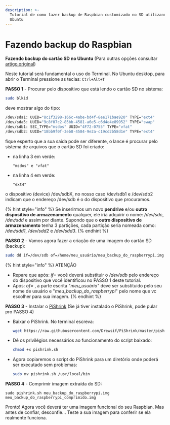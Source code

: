 ```yaml
---
description: >-
  Tutorial de como fazer backup de Raspbian customizado no SD utilizando o
  Ubuntu
---
```


# Fazendo backup do Raspbian

**Fazendo backup do cartão SD no Ubuntu** \(Para outras opções consultar [artigo original](https://www.htpcguides.com/easy-resize-and-back-up-raspberry-pi-sd-card-with-ubuntu/)\)  


Neste tutorial será fundamental o uso do Terminal. No Ubuntu desktop, para abrir o Terminal pressione as teclas: `Ctrl+Alt+T`



**PASSO 1** - Procurar pelo dispositivo que está lendo o cartão SD no sistema:

```bash
sudo blkid
```

deve mostrar algo do tipo:

```bash
/dev/sda1: UUID="8c1f3298-166c-4abe-bd4f-8ee171bae920" TYPE="ext4" 
/dev/sda5: UUID="9c8f07c2-85bb-4581-a6e5-c6d4e4e89952" TYPE="swap" 
/dev/sdb1: SEC_TYPE="msdos" UUID="4F72-0755" TYPE="vfat" 
/dev/sdb2: UUID="18bb9f0f-3eb8-4584-9e2a-c19cd2b58d1e" TYPE="ext4"
```

fique esperto que a sua saída pode ser diferente, o lance é procurar pelo sistema de arquivos que o cartão SD foi criado:

* na linha 3 em verde:

  ```text
  "msdos" e "vfat"
  ```

* na linha 4 em verde:

  ```text
  "ext4"
  ```

o dispositivo \(device\) /dev/sdbX, no nosso caso /dev/sdb1 e /dev/sdb2 indicam que o endereço /dev/sdb é o do dispositivo que procuramos.

{% hint style="info" %}
Se inserirmos um novo **pendrive** e/ou **outro dispositivo de armazenamento** qualquer, ele iria adquirir o nome: _/dev/sdc_, _/dev/sdd_ e assim por diante. Supondo que o **outro dispositivo de armazenamento** tenha 3 partições, cada partição seria nomeada como: _/dev/sdd1_, _/dev/sdd2_ e _/dev/sdd3_.
{% endhint %}



**PASSO 2** - Vamos agora fazer a criação de uma imagem do cartão SD \(backup\):

```bash
sudo dd if=/dev/sdb of=/home/meu_usuário/meu_backup_do_raspberrypi.img bs=1M
```

{% hint style="info" %}
ATENÇÃO

* Repare que após:  _if=_  você deverá substituir o _/dev/sdb_ pelo endereço do dispositivo que você identificou no PASSO 1 deste tutorial.
* Após: _of=_  , a parte escrita "_meu\_usuário"_  deve ser substituido pelo seu nome de usuário e "_meu\_backup\_do\_raspberrypi_" pelo nome que vc escolher para sua imagem.
{% endhint %}



**PASSO 3** - Instalar o [PiShrink](https://github.com/Drewsif/PiShrink) \(Se já tiver instalado o PiShrink, pode pular pro PASSO 4\)

* Baixar o PiShrink. No terminal escreva: 

  ```bash
  wget https://raw.githubusercontent.com/Drewsif/PiShrink/master/pishrink.sh
  ```

* Dê os privilégios necessários ao funcionamento do script baixado:

  ```bash
  chmod +x pishrink.sh
  ```

* Agora copiaremos o script do PiShrink para um diretório onde poderá ser executado sem problemas:

  ```bash
  sudo mv pishrink.sh /usr/local/bin 
  ```



**PASSO 4** - Comprimir imagem extraída do SD:

```text
sudo pishrink.sh meu_backup_do_raspberrypi.img meu_backup_do_raspberrypi_comprimido.img
```



Pronto! Agora você deverá ter uma imagem funcional do seu Raspbian. Mas antes de confiar, desconfie... Teste a sua imagem para conferir se ela realmente funciona.

